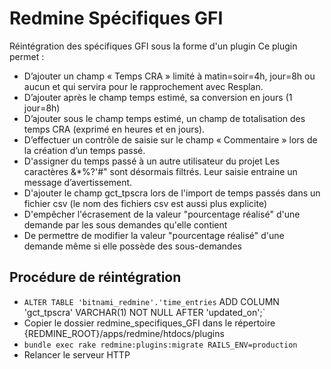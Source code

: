 # Redmine Spécifiques GFI

Réintégration des spécifiques GFI sous la forme d'un plugin
Ce plugin permet :
- D’ajouter un champ « Temps CRA » limité à matin=soir=4h, jour=8h ou aucun et qui servira pour le rapprochement avec Resplan.
- D’ajouter après le champ temps estimé, sa conversion en jours (1 jour=8h)
- D’ajouter sous le champ temps estimé, un champ de totalisation des temps CRA (exprimé en heures et en jours).
- D’effectuer un contrôle de saisie sur  le champ « Commentaire » lors de la création d’un temps passé.
- D'assigner du temps passé à un autre utilisateur du projet
Les caractères &*%?'#\" sont désormais filtrés. Leur saisie entraine un message d’avertissement.
- D'ajouter le champ gct_tpscra lors de l'import de temps passés dans un fichier csv (le nom des fichiers csv est aussi plus explicite)
- D'empêcher l'écrasement de la valeur "pourcentage réalisé" d'une demande par les sous demandes qu'elle contient
- De permettre de modifier la valeur "pourcentage réalisé" d'une demande même si elle possède des sous-demandes

## Procédure de réintégration
- `ALTER TABLE 'bitnami_redmine'.'time_entries` ADD COLUMN 'gct_tpscra' VARCHAR(1) NOT NULL  AFTER 'updated_on';`
- Copier le dossier redmine_specifiques_GFI dans le répertoire {REDMINE_ROOT}/apps/redmine/htdocs/plugins
- `bundle exec rake redmine:plugins:migrate RAILS_ENV=production`
- Relancer le serveur HTTP